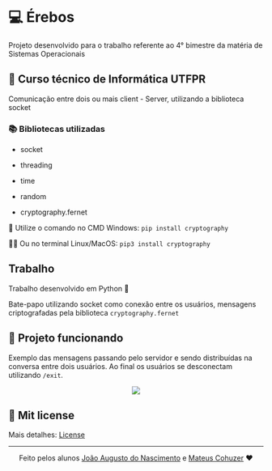 # 💻 Érebos

Projeto desenvolvido para o trabalho referente ao 4° bimestre da matéria de Sistemas Operacionais

## 📐 Curso técnico de Informática UTFPR

Comunicação entre dois ou mais client - Server, utilizando a biblioteca socket

###  📚 Bibliotecas utilizadas

- socket

- threading

- time

- random

- cryptography.fernet 

 🧩 Utilize o comando no CMD Windows: `pip install cryptography`

 🐧🍎 Ou no terminal Linux/MacOS: `pip3 install cryptography`

## Trabalho

Trabalho desenvolvido em Python 🐍

Bate-papo utilizando socket como conexão entre os usuários, mensagens criptografadas pela biblioteca `cryptography.fernet`

## 👾 Projeto funcionando

Exemplo das mensagens passando pelo servidor e sendo distribuídas na conversa entre dois usuários. Ao final os usuários se desconectam utilizando `/exit`.
<div align="center">
    <img src="./.github/run.gif" >
</div>

## 📝 Mit license

Mais detalhes: [License](/LICENSE)

---
<div align = "center">Feito pelos alunos <a href="https://github.com/JoaoAN2">João Augusto do Nascimento</a> e <a href="https://github.com/MateusCohuzer">Mateus Cohuzer</a> ❤</div>